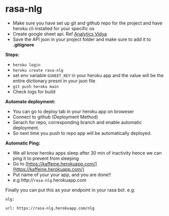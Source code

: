 # rasa-nlg

- Make sure you have set up git and github repo for the project and have heroku cli installed for your specific os
- Create google sheet api. Ref [Analytics Vidya](https://www.analyticsvidhya.com/blog/2020/07/read-and-update-google-spreadsheets-with-python/)
- Save the API json in your project folder and make sure to add it to **.gitignore**

**Steps:**
- `heroku login`
- `heroku create rasa-nlg`
- set env variable `GSHEET_KEY` in your heroku app and the value will be the entire dictionary presnt in your json file
- `git push heroku main`
- Check logs for build

**Automate deployment:**
- You can go to deploy tab in your heroku app on broweser
- Connect to github (Deployment Method)
- Serach for repo, corresponding branch and enable automatic deployment.
- So next time you push to repo app will be automatically deployed.

**Automatic Ping:**
- We all know heroku apps sleep after 30 min of inactivity hence we can ping it to prevent from sleeping
- Go to [https://kaffeine.herokuapp.com/](https://kaffeine.herokuapp.com/)
- Put name of your your app, and you are done!!
- e.g http://`rasa-nlg`.herokuapp.com


Finally you can put this as your endpoint in your rasa bot.
e.g:

`nlg:`

    url: https://rasa-nlg.herokuapp.com/nlg